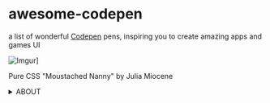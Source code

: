 # awesome-codepen
a list of wonderful [Codepen](https://codepen.io/) pens, inspiring you to create amazing apps and games UI

![Imgur](https://i.imgur.com/ZJ5H7cS.gif)]

Pure CSS "Moustached Nanny" by Julia Miocene

<details><summary>ABOUT</summary>
<p>

This is my first project related to UI/UX design where I select attractive, useful or just inspirational (in my opinion!) UI / UX solutions, and publish them on GitHub

Discord server for suggestions, questions or just chatting on a UI / UX topic:
[awesome-ui-ux](https://discord.gg/dzPYzut)

Please note:
the authorship of the pens may not be verified properly.
If you find an error related to authorship of a pen, please report it to the project Discord channel, or create a GitHub issue.

</p>
</details>
